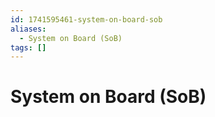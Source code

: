 ```yaml
---
id: 1741595461-system-on-board-sob
aliases:
  - System on Board (SoB)
tags: []
---
```


# System on Board (SoB)
